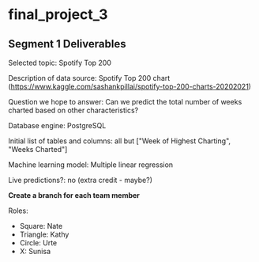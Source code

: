 # final_project_3

## Segment 1 Deliverables
Selected topic: Spotify Top 200

Description of data source: Spotify Top 200 chart (https://www.kaggle.com/sashankpillai/spotify-top-200-charts-20202021)

Question we hope to answer: Can we predict the total number of weeks charted based on other characteristics?

Database engine: PostgreSQL

Initial list of tables and columns: all but ["Week of Highest Charting", "Weeks Charted"]

Machine learning model: Multiple linear regression

Live predictions?: no (extra credit - maybe?)


**Create a branch for each team member**

Roles:
- Square: Nate
- Triangle: Kathy
- Circle: Urte
- X: Sunisa
